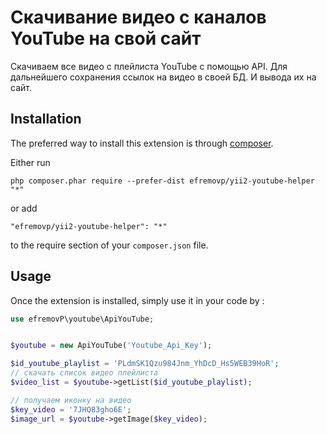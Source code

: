 Скачивание видео с каналов YouTube на свой сайт
===============================================
Скачиваем все видео с плейлиста YouTube с помощью API. Для дальнейшего сохранения ссылок на видео в своей БД. И вывода их на сайт.

Installation
------------

The preferred way to install this extension is through [composer](http://getcomposer.org/download/).

Either run

```
php composer.phar require --prefer-dist efremovp/yii2-youtube-helper "*"
```

or add

```
"efremovp/yii2-youtube-helper": "*"
```

to the require section of your `composer.json` file.


Usage
-----

Once the extension is installed, simply use it in your code by  :

```php
use efremovP\youtube\ApiYouTube;


$youtube = new ApiYouTube('Youtube_Api_Key');

$id_youtube_playlist = 'PLdmSK1Qzu984Jnm_YhDcD_Hs5WEB39HoR';
// скачать список видео плейлиста
$video_list = $youtube->getList($id_youtube_playlist);

// получаем иконку на видео
$key_video = '7JHQ83gho6E';
$image_url = $youtube->getImage($key_video);

```